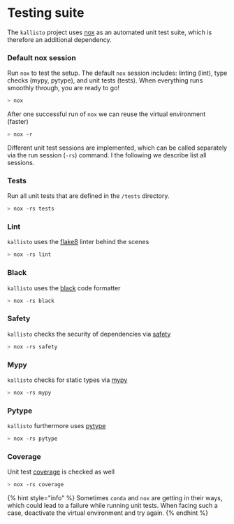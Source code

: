 # Testing suite

The `kallisto` project uses [nox](https://nox.thea.codes/en/stable/tutorial.html#installation) as an automated unit test suite, which is therefore an additional dependency.

### Default nox session

Run `nox` to test the setup. The default `nox` session includes: linting \(lint\), type checks \(mypy, pytype\), and unit tests \(tests\). When everything runs smoothly through, you are ready to go!

```bash
> nox
```

After one successful run of `nox` we can reuse the virtual environment \(faster\)

```bash
> nox -r
```

Different unit test sessions are implemented, which can be called separately via the run session \(`-rs`\) command. I the following we describe list all sessions.

### Tests

Run all unit tests that are defined in the `/tests` directory.

```bash
> nox -rs tests
```

### Lint

`kallisto` uses the [flake8](https://flake8.pycqa.org/en/latest/) linter behind the scenes

```bash
> nox -rs lint
```

### Black

`kallisto` uses the [black](https://github.com/psf/black) code formatter

```bash
> nox -rs black
```

### Safety

`kallisto` checks the security of dependencies via [safety](https://pyup.io/safety/)

```bash
> nox -rs safety
```

### Mypy

`kallisto` checks for static types via [mypy](https://github.com/python/mypy)

```bash
> nox -rs mypy
```

### Pytype

`kallisto` furthermore uses [pytype](https://github.com/google/pytype)

```bash
> nox -rs pytype
```

### Coverage

Unit test [coverage](https://coverage.readthedocs.io/en/coverage-5.4/) is checked as well

```bash
> nox -rs coverage
```

{% hint style="info" %}
Sometimes `conda` and `nox` are getting in their ways, which could lead to a failure while running unit tests. When facing such a case, deactivate the virtual environment and try again.
{% endhint %}



